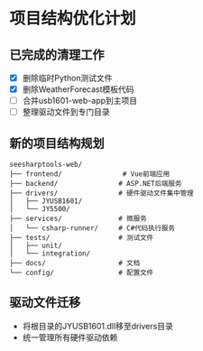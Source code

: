 # 项目结构优化计划

## 已完成的清理工作
- [x] 删除临时Python测试文件
- [x] 删除WeatherForecast模板代码
- [ ] 合并usb1601-web-app到主项目
- [ ] 整理驱动文件到专门目录

## 新的项目结构规划
```
seesharptools-web/
├── frontend/               # Vue前端应用
├── backend/               # ASP.NET后端服务
├── drivers/               # 硬件驱动文件集中管理
│   ├── JYUSB1601/
│   └── JY5500/
├── services/              # 微服务
│   └── csharp-runner/     # C#代码执行服务
├── tests/                 # 测试文件
│   ├── unit/
│   └── integration/
├── docs/                  # 文档
└── config/                # 配置文件
```

## 驱动文件迁移
- 将根目录的JYUSB1601.dll移至drivers目录
- 统一管理所有硬件驱动依赖